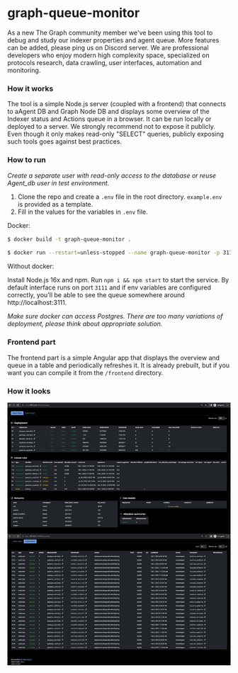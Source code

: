 # graph-queue-monitor

As a new The Graph community member we've been using this tool to debug and study our indexer properties and agent queue. More features can be added, please ping us on Discord server. We are professional developers who enjoy modern high complexity space, specialized on protocols research, data crawling, user interfaces, automation and monitoring.

### How it works

The tool is a simple Node.js server (coupled with a frontend) that connects to aAgent DB and Graph Node DB and displays some overview of the Indexer status and Actions queue in a browser. It can be run locally or deployed to a server. We strongly recommend not to expose it publicly. Even though it only makes read-only "SELECT" queries, publicly exposing such tools goes against best practices.

### How to run

_Create a separate user with read-only access to the database or reuse Agent_db user in test environment._

1. Clone the repo and create a `.env` file in the root directory. `example.env ` is provided as a template.
2. Fill in the values for the variables in `.env` file.

Docker:
```sh
$ docker build -t graph-queue-monitor .
```
```sh
$ docker run --restart=unless-stopped --name graph-queue-monitor -p 3111:3111 -d graph-queue-monitor
```
Without docker:

Install Node.js 16x and npm. Run `npm i && npm start` to start the service. By default interface runs on port `3111` and if env variables are configured correctly, you'll be able to see the queue somewhere around http://localhost:3111.

_Make sure docker can access Postgres. There are too many variations of deployment, please think about appropriate solution._

### Frontend part

The frontend part is a simple Angular app that displays the overview and queue in a table and periodically refreshes it. It is already prebuilt, but if you want you can compile it from the `/frontend` directory.

### How it looks

![Queue](queue.jpg)
